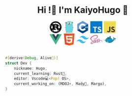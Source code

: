 <div align="center">


# Hi !👋 I'm KaiyoHugo 🚀

<div>
<img align="center" src="https://raw.githubusercontent.com/devicons/devicon/master/icons/rust/rust-original.svg" alt="Rust" height="40" width="40" />
<img align="center" src="https://raw.githubusercontent.com/devicons/devicon/master/icons/go/go-original.svg" alt="Golang" height="40" width="40" />
<img align="center" src="https://raw.githubusercontent.com/devicons/devicon/master/icons/cplusplus/cplusplus-original.svg" alt="C++" height="40" width="40" />
<img align="center" src="https://raw.githubusercontent.com/devicons/devicon/master/icons/typescript/typescript-original.svg" alt="Typescript" height="40" width="40" />
<img align="center" src="https://raw.githubusercontent.com/devicons/devicon/master/icons/javascript/javascript-original.svg" alt="JavaScript" height="40" width="40" />

<br/>

<img align="center" src="https://raw.githubusercontent.com/devicons/devicon/master/icons/vuejs/vuejs-original.svg" alt="Vue" height="40" width="40" />
<img align="center" src="https://raw.githubusercontent.com/devicons/devicon/master/icons/html5/html5-original.svg" alt="Html" height="40" width="40" />
<img align="center" src="https://raw.githubusercontent.com/devicons/devicon/master/icons/tailwindcss/tailwindcss-original.svg" alt="" height="40" width="40" />
<img align="center" src="https://raw.githubusercontent.com/devicons/devicon/master/icons/sass/sass-original.svg" alt="Sass" height="40" width="40" />
<img align="center" src="https://raw.githubusercontent.com/devicons/devicon/master/icons/docker/docker-original.svg" alt="Docker" height="40" width="40" />
</div>
</div>

<br/>

```rust
#[derive(Debug, Alive🏃)]
struct Dev {
    nickname: Hugo,
    current_learning: Rust🦀,
    editor: Vscode💻<Pop! OS>,
    current_working_on: (MDOJ⚡, Mady🌲, Margo),
}
```
